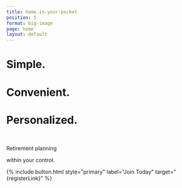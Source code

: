 ```yaml
---
title: home.in-your-pocket
position: 5
format: big-image
page: home
layout: default
---
```


# Simple.

# Convenient.

# Personalized.

<br/>

Retirement planning

within your control.

{% include button.html style="primary" label="Join Today" target="{registerLink}" %}

<!-- If needed to change the image of the homepage _ replace featureImage.jpeg -->